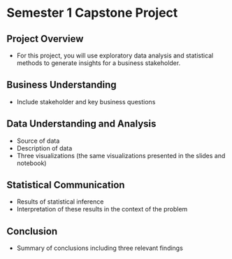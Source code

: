 # Semester 1 Capstone Project 

## Project Overview

* For this project, you will use exploratory data analysis and statistical methods to generate insights for a business stakeholder.

## Business Understanding

* Include stakeholder and key business questions

## Data Understanding and Analysis
        
* Source of data
* Description of data
* Three visualizations (the same visualizations presented in the slides and notebook)

## Statistical Communication

* Results of statistical inference
* Interpretation of these results in the context of the problem

## Conclusion

* Summary of conclusions including three relevant findings
